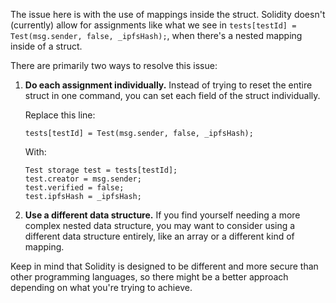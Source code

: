 The issue here is with the use of mappings inside the struct. Solidity doesn't (currently) allow for assignments like what we see in `tests[testId] = Test(msg.sender, false, _ipfsHash);`, when there's a nested mapping inside of a struct. 

There are primarily two ways to resolve this issue: 

1. **Do each assignment individually.** Instead of trying to reset the entire struct in one command, you can set each field of the struct individually.

   Replace this line:
    ```solidity
    tests[testId] = Test(msg.sender, false, _ipfsHash);
    ```
   With:
    ```solidity
    Test storage test = tests[testId];
    test.creator = msg.sender;
    test.verified = false;
    test.ipfsHash = _ipfsHash;
    ```
2. **Use a different data structure.** If you find yourself needing a more complex nested data structure, you may want to consider using a different data structure entirely, like an array or a different kind of mapping.

Keep in mind that Solidity is designed to be different and more secure than other programming languages, so there might be a better approach depending on what you're trying to achieve.